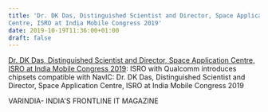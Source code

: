 ```yaml
---
title: 'Dr. DK Das, Distinguished Scientist and Director, Space Application
Centre, ISRO at India Mobile Congress 2019'
date: 2019-10-19T11:36:00+01:00
draft: false
---
```


[Dr. DK Das, Distinguished Scientist and Director, Space Application Centre, ISRO at India Mobile Congress 2019](https://varindia.com/vedio/dr-dk-das-distinguished-scientist-and-director-space-application-centre-isro#.XarnMIDLT9Q.blogger): ISRO with Qualcomm introduces chipsets compatible with NavIC: Dr. DK Das, Distinguished Scientist and Director, Space Application Centre, ISRO at India Mobile Congress 2019  
  
VARINDIA- INDIA'S FRONTLINE IT MAGAZINE